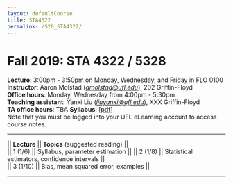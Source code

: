 ```yaml
---
layout: defaultCourse
title: STA4322
permalink: /S20_STA4322/
---
```

# Fall 2019: STA 4322 / 5328  
**Lecture**: 3:00pm - 3:50pm on Monday, Wednesday, and Friday in FLO 0100 
**Instructor**: Aaron Molstad (*amolstad@ufl.edu*), 202 Griffin-Floyd  
**Office hours**: Monday, Wednesday from 4:00pm - 5:30pm   
**Teaching assistant**: Yanxi Liu (*liuyanxi@ufl.edu*), XXX Griffin-Floyd  
**TA office hours**: TBA
**Syllabus**: [[pdf](/docs/STA4322_S20_Syllabus.pdf)]  
Note that you must be logged into your UFL eLearning account to access course notes.  

---------------  


||  **Lecture** ||  **Topics** (suggested reading) ||  
|| 1 (1/6)  || Syllabus, parameter estimation ||
|| 2 (1/8)  || Statistical estimators, confidence intervals ||  
|| 3 (1/10) || Bias, mean squared error, examples ||  


---------------  


